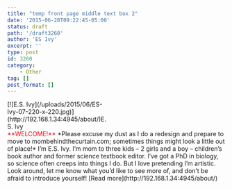 ```yaml
---
title: "temp front page middle text box 2"
date: '2015-06-28T09:22:45-05:00'
status: draft
path: '/draft3260'
author: 'ES Ivy'
excerpt: ''
type: post
id: 3260
category:
    - Other
tag: []
post_format: []
---
```

<div class="wp-caption alignleft" id="attachment_3253" style="width: 230px">[![E.S. Ivy](/uploads/2015/06/ES-Ivy-07-220-x-220.jpg)](http://192.168.1.34:4945/about/)E.S. Ivy

</div><span style="color: #ff0000;">**WELCOME!**</span> *Please excuse my dust as I do a redesign and prepare to move to mombehindthecurtain.com; sometimes things might look a little out of place!* I’m E.S. Ivy. I’m mom to three kids – 2 girls and a boy – children’s book author and former science textbook editor. I’ve got a PhD in biology, so science often creeps into things I do. But I love pretending I’m artistic. Look around, let me know what you’d like to see more of, and don’t be afraid to introduce yourself! [Read more](http://192.168.1.34:4945/about/)